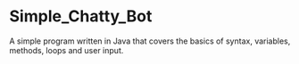 # Simple_Chatty_Bot

A simple program written in Java that covers the basics of syntax, variables, methods, loops and user input. 
